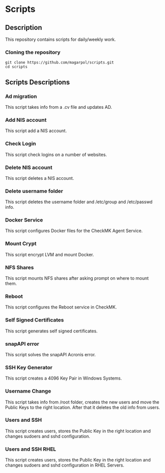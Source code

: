 # Scripts

## Description
This repository contains scripts for daily/weekly work.

### Cloning the repository
```
git clone https://github.com/magarpol/scripts.git
cd scripts
```

## Scripts Descriptions

### Ad migration
This script takes info from a .cv file and updates AD.

### Add NIS account
This script add a NIS account.

### Check Login
This script check logins on a number of websites.

### Delete NIS account
This script deletes a NIS account.

### Delete username folder
This script deletes the username folder and /etc/group and /etc/passwd info.

### Docker Service
This script configures Docker files for the CheckMK Agent Service.

### Mount Crypt
This script encrypt LVM and mount Docker.

### NFS Shares
This script mounts NFS shares after asking prompt on where to mount them.

### Reboot
This script configures the Reboot service in CheckMK.

### Self Signed Certificates
This script generates self signed certificates.

### snapAPI error
This script solves the snapAPI Acronis error.

### SSH Key Generator
This script creates a 4096 Key Pair in Windows Systems.

### Username Change
This script takes info from /root folder, creates the new users and move the Public Keys to the right location. After that it deletes the old info from users.

### Users and SSH
This script creates users, stores the Public Key in the right location and changes sudoers and sshd configuration.

### Users and SSH RHEL
This script creates users, stores the Public Key in the right location and changes sudoers and sshd configuration in RHEL Servers.



